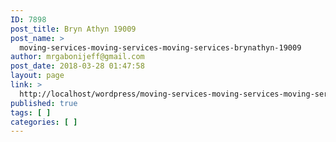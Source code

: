 ```yaml
---
ID: 7898
post_title: Bryn Athyn 19009
post_name: >
  moving-services-moving-services-moving-services-brynathyn-19009
author: mrgabonijeff@gmail.com
post_date: 2018-03-28 01:47:58
layout: page
link: >
  http://localhost/wordpress/moving-services-moving-services-moving-services-brynathyn-19009/
published: true
tags: [ ]
categories: [ ]
---
```

